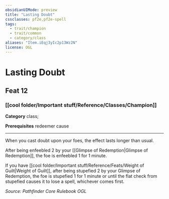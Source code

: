 ```yaml
---
obsidianUIMode: preview
title: "Lasting Doubt"
cssclasses: pf2e,pf2e-spell
tags:
  - trait/champion
  - trait/common
  - category/class
aliases: "Item.iEqj3yIc2p13Wz2N"
license: OGL
---
```

# Lasting Doubt
## Feat 12
### [[cool folder/Important stuff/Reference/Classes/Champion]]

**Category** class; 



**Prerequisites** redeemer cause
* * *
When you cast doubt upon your foes, the effect lasts longer than usual.

After being enfeebled 2 by your [[Glimpse of Redemption|Glimpse of Redemption]], the foe is enfeebled 1 for 1 minute.

If you have [[cool folder/Important stuff/Reference/Feats/Weight of Guilt|Weight of Guilt]], after being stupefied 2 by your Glimpse of Redemption, the foe is stupefied 1 for 1 minute or until the flat check from stupefied causes it to lose a spell, whichever comes first.

*Source: Pathfinder Core Rulebook*
*OGL*